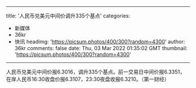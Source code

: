 
---
title: '人民币兑美元中间价调升335个基点'
categories: 
 - 新媒体
 - 36kr
 - 快讯
headimg: 'https://picsum.photos/400/300?random=4300'
author: 36kr
comments: false
date: Thu, 03 Mar 2022 01:35:02 GMT
thumbnail: 'https://picsum.photos/400/300?random=4300'
---

<div>   
人民币兑美元中间价报6.3016，调升335个基点。前一交易日中间价报6.3351，在岸人民币16:30收盘价报6.3107，23:30夜盘收报6.3210。（第一财经）  
</div>
            